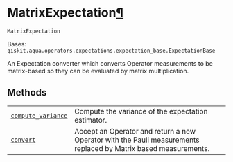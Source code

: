 # MatrixExpectation[¶](#matrixexpectation "Permalink to this headline")

<span id="undefined" />

`MatrixExpectation`

Bases: `qiskit.aqua.operators.expectations.expectation_base.ExpectationBase`

An Expectation converter which converts Operator measurements to be matrix-based so they can be evaluated by matrix multiplication.

## Methods

|                                                                                                                                                                                                                                           |                                                                                                                 |
| ----------------------------------------------------------------------------------------------------------------------------------------------------------------------------------------------------------------------------------------- | --------------------------------------------------------------------------------------------------------------- |
| [`compute_variance`](qiskit.aqua.operators.expectations.MatrixExpectation.compute_variance#qiskit.aqua.operators.expectations.MatrixExpectation.compute_variance "qiskit.aqua.operators.expectations.MatrixExpectation.compute_variance") | Compute the variance of the expectation estimator.                                                              |
| [`convert`](qiskit.aqua.operators.expectations.MatrixExpectation.convert#qiskit.aqua.operators.expectations.MatrixExpectation.convert "qiskit.aqua.operators.expectations.MatrixExpectation.convert")                                     | Accept an Operator and return a new Operator with the Pauli measurements replaced by Matrix based measurements. |
